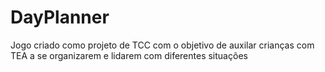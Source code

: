 # DayPlanner
Jogo criado como projeto de TCC com o objetivo de auxilar crianças com TEA a se organizarem e lidarem com diferentes situações
